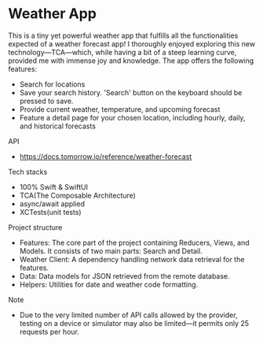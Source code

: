 # Weather App

This is a tiny yet powerful weather app that fulfills all the functionalities expected of a weather forecast app! I thoroughly enjoyed exploring this new technology—TCA—which, while having a bit of a steep learning curve, provided me with immense joy and knowledge. The app offers the following features:
- Search for locations
- Save your search history. 'Search' button on the keyboard should be pressed to save.
- Provide current weather, temperature, and upcoming forecast
- Feature a detail page for your chosen location, including hourly, daily, and historical forecasts

API
- https://docs.tomorrow.io/reference/weather-forecast

Tech stacks
- 100% Swift & SwiftUI
- TCA(The Composable Architecture)
- async/await applied
- XCTests(unit tests)

Project structure
- Features: The core part of the project containing Reducers, Views, and Models. It consists of two main parts: Search and Detail.
- Weather Client: A dependency handling network data retrieval for the features.
- Data: Data models for JSON retrieved from the remote database.
- Helpers: Utilities for date and weather code formatting.

Note
- Due to the very limited number of API calls allowed by the provider, testing on a device or simulator may also be limited—it permits only 25 requests per hour.
